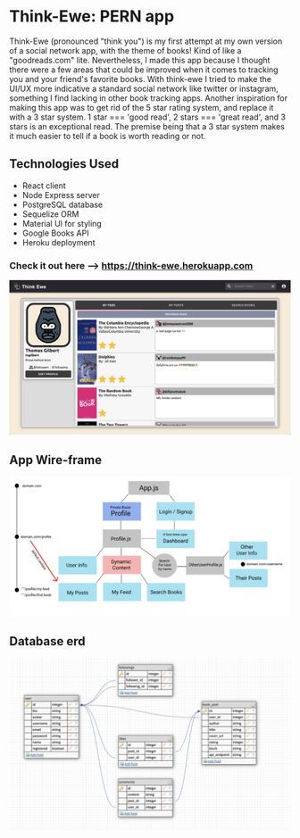 
# Think-Ewe: PERN app
Think-Ewe (pronounced "think you") is my first attempt at my own version of a social network app, with the theme of books! Kind of like a "goodreads.com" lite. Nevertheless, I made this app because I thought there were a few areas that could be improved when it comes to tracking you and your friend's favorite books. With think-ewe I tried to make the UI/UX more indicative a standard social network like twitter or instagram, something I find lacking in other book tracking apps. Another inspiration for making this app was to get rid of the 5 star rating system, and replace it with a 3 star system. 1 star === 'good read', 2 stars === 'great read', and 3 stars is an exceptional read. The premise being that a 3 star system makes it much easier to tell if a book is worth reading or not. 

## Technologies Used
- React client
- Node Express server
- PostgreSQL database
- Sequelize ORM
- Material UI for styling
- Google Books API
- Heroku deployment

### Check it out here --> https://think-ewe.herokuapp.com
![app-preview](public/images/app-preview.png)

## App Wire-frame
![app-heirarchy](public/images/app-hierarchy.png)
## Database erd
![db-erd](public/images/db-erd.png)